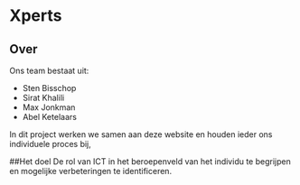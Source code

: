 # Xperts

## Over

Ons team bestaat uit:

- Sten Bisschop
- Sirat Khalili
- Max Jonkman
- Abel Ketelaars

In dit project werken we samen aan deze website en houden ieder ons individuele proces bij, 

##Het doel
De rol van ICT in het beroepenveld van het individu te begrijpen en mogelijke verbeteringen te identificeren.
